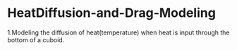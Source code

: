 # HeatDiffusion-and-Drag-Modeling
1.Modeling the diffusion of heat(temperature) when heat is input through the bottom of a cuboid. 
